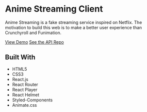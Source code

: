 # Anime Streaming Client

Anime Streaming is a fake streaming service inspired on Netflix. The motivation to build this web is to make a better user experience than Crunchyroll and Funimation.

[View Demo](https://anime-streaming.netlify.app/)
[See the API Repo](https://github.com/yerovyespitia/anime-streaming-api)

## Built With

* HTML5
* CSS3
* React.js
* React Router
* React Player
* React Helmet
* Styled-Components
* Animate.css
